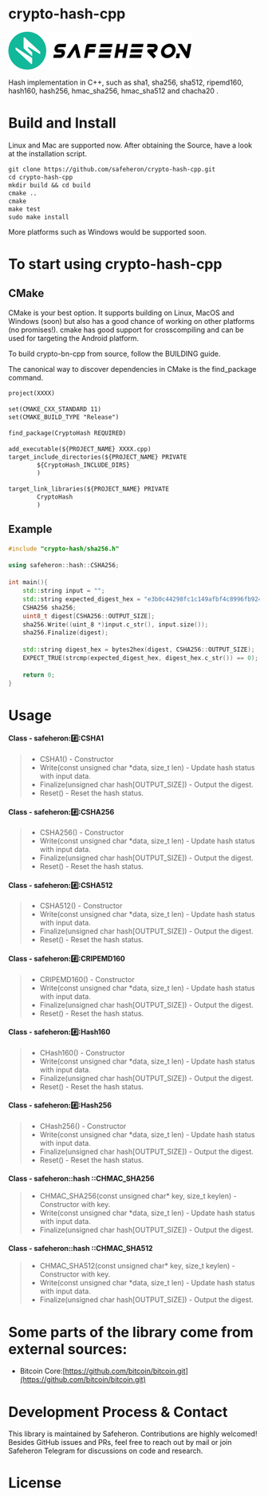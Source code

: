 # crypto-hash-cpp

![img](doc/logo.png)

Hash implementation in C++, such as sha1, sha256, sha512, ripemd160, hash160, hash256, hmac_sha256, hmac_sha512 and chacha20 .

# Build and Install

Linux and Mac are supported now.  After obtaining the Source, have a look at the installation script.

```shell
git clone https://github.com/safeheron/crypto-hash-cpp.git
cd crypto-hash-cpp
mkdir build && cd build
cmake ..
cmake
make test
sudo make install
```

More platforms such as Windows would be supported soon.


# To start using crypto-hash-cpp

## CMake

CMake is your best option. It supports building on Linux, MacOS and Windows (soon) but also has a good chance of working on other platforms (no promises!). cmake has good support for crosscompiling and can be used for targeting the Android platform.

To build crypto-bn-cpp from source, follow the BUILDING guide.

The canonical way to discover dependencies in CMake is the find_package command.

```shell
project(XXXX)

set(CMAKE_CXX_STANDARD 11)
set(CMAKE_BUILD_TYPE "Release")

find_package(CryptoHash REQUIRED)

add_executable(${PROJECT_NAME} XXXX.cpp)
target_include_directories(${PROJECT_NAME} PRIVATE
        ${CryptoHash_INCLUDE_DIRS}
        )

target_link_libraries(${PROJECT_NAME} PRIVATE
        CryptoHash
        )
```

## Example

```c++
#include "crypto-hash/sha256.h"

using safeheron::hash::CSHA256;

int main(){
    std::string input = "";
    std::string expected_digest_hex = "e3b0c44298fc1c149afbf4c8996fb92427ae41e4649b934ca495991b7852b855";
    CSHA256 sha256;
    uint8_t digest[CSHA256::OUTPUT_SIZE];
    sha256.Write((uint_8 *)input.c_str(), input.size());
    sha256.Finalize(digest);

    std::string digest_hex = bytes2hex(digest, CSHA256::OUTPUT_SIZE);
    EXPECT_TRUE(strcmp(expected_digest_hex, digest_hex.c_str()) == 0);
    
    return 0;
}
```

# Usage

#### Class - safeheron::hash::CSHA1
>- CSHA1() - Constructor
>- Write(const unsigned char *data, size_t len) - Update hash status with input data.
>- Finalize(unsigned char hash[OUTPUT_SIZE]) - Output the digest.
>- Reset() - Reset the hash status.

#### Class - safeheron::hash::CSHA256
>- CSHA256() - Constructor
>- Write(const unsigned char *data, size_t len) - Update hash status with input data.
>- Finalize(unsigned char hash[OUTPUT_SIZE]) - Output the digest.
>- Reset() - Reset the hash status.

#### Class - safeheron::hash::CSHA512
>- CSHA512() - Constructor
>- Write(const unsigned char *data, size_t len) - Update hash status with input data.
>- Finalize(unsigned char hash[OUTPUT_SIZE]) - Output the digest.
>- Reset() - Reset the hash status.

#### Class - safeheron::hash::CRIPEMD160
>- CRIPEMD160() - Constructor
>- Write(const unsigned char *data, size_t len) - Update hash status with input data.
>- Finalize(unsigned char hash[OUTPUT_SIZE]) - Output the digest.
>- Reset() - Reset the hash status.

#### Class - safeheron::hash::Hash160
>- CHash160() - Constructor
>- Write(const unsigned char *data, size_t len) - Update hash status with input data.
>- Finalize(unsigned char hash[OUTPUT_SIZE]) - Output the digest.
>- Reset() - Reset the hash status.

#### Class - safeheron::hash::Hash256
>- CHash256() - Constructor
>- Write(const unsigned char *data, size_t len) - Update hash status with input data.
>- Finalize(unsigned char hash[OUTPUT_SIZE]) - Output the digest.
>- Reset() - Reset the hash status.

#### Class - safeheron::hash ::CHMAC_SHA256
>- CHMAC_SHA256(const unsigned char* key, size_t keylen) - Constructor with key.
>- Write(const unsigned char *data, size_t len) - Update hash status with input data.
>- Finalize(unsigned char hash[OUTPUT_SIZE]) - Output the digest.

#### Class - safeheron::hash ::CHMAC_SHA512
>- CHMAC_SHA512(const unsigned char* key, size_t keylen) - Constructor with key.
>- Write(const unsigned char *data, size_t len) - Update hash status with input data.
>- Finalize(unsigned char hash[OUTPUT_SIZE]) - Output the digest.
 
# Some parts of the library come from external sources:
- Bitcoin Core:[https://github.com/bitcoin/bitcoin.git](https://github.com/bitcoin/bitcoin.git)

# Development Process & Contact
This library is maintained by Safeheron. Contributions are highly welcomed! Besides GitHub issues and PRs, feel free to reach out by mail or join Safeheron Telegram for discussions on code and research.

# License
